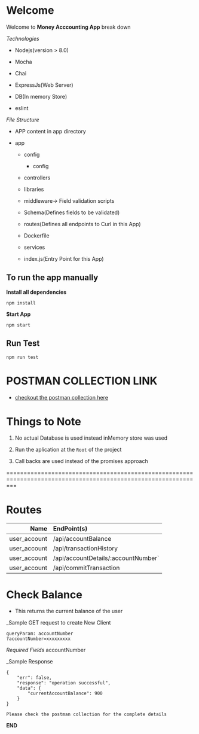 # Welcome

Welcome to __Money Acccounting App__ break down

*Technologies*

- Nodejs(version > 8.0)

- Mocha

- Chai

- ExpressJs(Web Server)

- DB(In memory Store)

- eslint

*File Structure*

- APP content in app directory

* app

    * config

        * config

    * controllers

    * libraries

    * middleware-> Field validation scripts
    
    * Schema(Defines fields to be validated)

    * routes(Defines all endpoints to Curl in this App)

    * Dockerfile

    * services

    - index.js(Entry Point for this App)

## To run the app manually

**Install all dependencies**

```
npm install
```

**Start App**

```
npm start
```

## Run Test

```
npm run test
```

# POSTMAN COLLECTION LINK
  + [checkout the postman collection here](https://www.getpostman.com/collections/14737bff6504b49f374b)

# Things to Note

1. No actual Database is used instead inMemory store was used

2. Run the aplication at the `Root` of the project

3. Call backs are used instead of the promises approach



===============================================================================================================
# Routes
Name        | EndPoint(s)                       
---------:  | :--------------------------------                    
user_account| /api/accountBalance              
user_account| /api/transactionHistory           
user_account| /api/accountDetails/:accountNumber`
user_account| /api/commitTransaction


# Check Balance

- This returns the current balance of the user

_Sample GET request to create New Client

~~~~
queryParam: accountNumber
?accountNumber=xxxxxxxxx
~~~~

*Required Fields*
accountNumber

_Sample Response
~~~~
{
    "err": false,
    "response": "operation successful",
    "data": {
        "currentAccountBalance": 900
    }
}
~~~~

`Please check the postman collection for the complete details`

**END**

